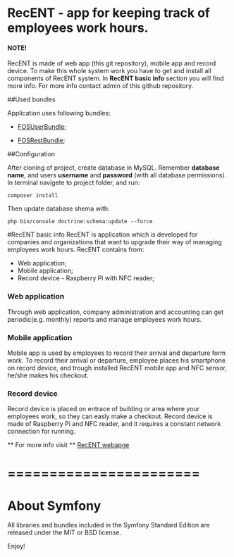 RecENT - app for keeping track of employees work hours.
========================
#### NOTE!
RecENT is made of web app (this git repository), mobile app and record device. To make this whole system work you have to get and install all components of RecENT system. In **RecENT basic info** section you will find more info. For more info contact admin of this github repository.  

##Used bundles

Application uses following bundles:

  * [FOSUserBundle](http://symfony.com/doc/current/bundles/FOSUserBundle/index.html);

  * [FOSRestBundle](http://symfony.com/doc/current/bundles/FOSRestBundle/index.html);

##Configuration

After cloning of project, create database in MySQL. Remember **database name**, and users **username** and **password** (with all database permissions). In terminal navigete to project folder, and run: 
```
composer install
```
Then update database shema with:
```
php bin/console doctrine:schema:update --force
```

#RecENT basic info
RecENT is application which is developed for companies and organizations that want to upgrade their way of managing employees work hours. 
RecENT contains from:
  *  Web application;
  *  Mobile application;
  *  Record device - Raspberry Pi with NFC reader;

### Web application 
Through web application, company administration and accounting can get periodic(e.g. monthly) reports and manage employees work hours. 

### Mobile application
Mobile app is used by employees to record their arrival and departure form work. To record their arrival or departure, employee places his smartphone on record device, and trough installed RecENT mobile app and NFC sensor, he/she makes his checkout. 

### Record device
Record device is placed on entrace of building or area where your employees work, so they can easly make a checkout. Record device is made of Raspberry Pi and NFC reader, and it requires a constant network connection for running.

** For more info visit ** [RecENT webapge](http://recent.cekomat.com)

======================= 
=======================
About Symfony
======================= 

All libraries and bundles included in the Symfony Standard Edition are
released under the MIT or BSD license.

Enjoy!

[1]:  https://symfony.com/doc/3.0/book/installation.html
[6]:  https://symfony.com/doc/current/bundles/SensioFrameworkExtraBundle/index.html
[7]:  https://symfony.com/doc/3.0/book/doctrine.html
[8]:  https://symfony.com/doc/3.0/book/templating.html
[9]:  https://symfony.com/doc/3.0/book/security.html
[10]: https://symfony.com/doc/3.0/cookbook/email.html
[11]: https://symfony.com/doc/3.0/cookbook/logging/monolog.html
[13]: https://symfony.com/doc/3.0/bundles/SensioGeneratorBundle/index.html
